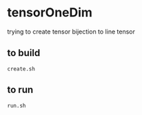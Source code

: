 # tensorOneDim
trying to create tensor bijection to line tensor

## to build
`create.sh`

## to run
`run.sh`

